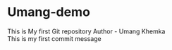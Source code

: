 # Umang-demo
This is My first Git repository
Author - Umang Khemka
<br>
This is my first commit message
